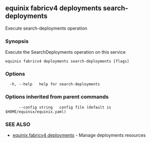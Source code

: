 ## equinix fabricv4 deployments search-deployments

Execute search-deployments operation

### Synopsis

Execute the SearchDeployments operation on this service

```
equinix fabricv4 deployments search-deployments [flags]
```

### Options

```
  -h, --help   help for search-deployments
```

### Options inherited from parent commands

```
      --config string   config file (default is $HOME/equinix/equinix.yaml)
```

### SEE ALSO

* [equinix fabricv4 deployments](equinix_fabricv4_deployments.md)	 - Manage deployments resources

